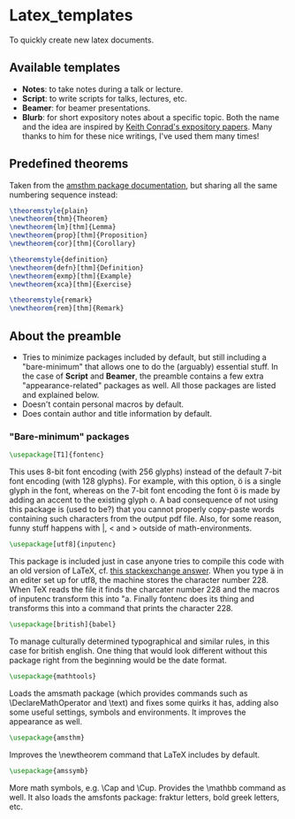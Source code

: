 # Latex_templates

To quickly create new latex documents.

## Available templates

- **Notes**: to take notes during a talk or lecture.
- **Script**: to write scripts for talks, lectures, etc.
- **Beamer**: for beamer presentations.
- **Blurb**: for short expository notes about a specific topic. Both the name and the idea are inspired by [Keith Conrad's expository papers](https://kconrad.math.uconn.edu/blurbs/). Many thanks to him for these nice writings, I've used them many times!

## Predefined theorems

Taken from the [amsthm package documentation](www.ams.org/arc/tex/amscls/amsthdoc.pdf), but sharing all the same numbering sequence instead:

```latex
\theoremstyle{plain}
\newtheorem{thm}{Theorem}
\newtheorem{lm}[thm]{Lemma}
\newtheorem{prop}[thm]{Proposition}
\newtheorem{cor}[thm]{Corollary}

\theoremstyle{definition}
\newtheorem{defn}[thm]{Definition}
\newtheorem{exmp}[thm]{Example}
\newtheorem{xca}[thm]{Exercise}

\theoremstyle{remark}
\newtheorem{rem}[thm]{Remark}
```

## About the preamble

- Tries to minimize packages included by default, but still including a "bare-minimum" that allows one to do the (arguably) essential stuff.
In the case of **Script** and **Beamer**, the preamble contains a few extra "appearance-related" packages as well.
All those packages are listed and explained below.
- Doesn't contain personal macros by default.
- Does contain author and title information by default.

### "Bare-minimum" packages

```latex
\usepackage[T1]{fontenc}
```

This uses 8-bit font encoding (with 256 glyphs) instead of the default 7-bit font encoding (with 128 glyphs).
For example, with this option, ö is a single glyph in the font, whereas on the 7-bit font encoding the font ö is made by adding an accent to the existing glyph o.
A bad consequence of not using this package is (used to be?) that you cannot properly copy-paste words containing such characters from the output pdf file.
Also, for some reason, funny stuff happens with |, < and > outside of math-environments.

```latex
\usepackage[utf8]{inputenc}
```

This package is included just in case anyone tries to compile this code with an old version of LaTeX, cf. [this stackexchange answer](https://tex.stackexchange.com/a/560594/112609).
When you type ä in an editer set up for utf8, the machine stores the character number 228.
When TeX reads the file it finds the charcater number 228 and the macros of inputenc transform this into \"a.
Finally fontenc does its thing and transforms this into a command that prints the character 228.

```latex
\usepackage[british]{babel}
```

To manage culturally determined typographical and similar rules, in this case for british english.
One thing that would look different without this package right from the beginning would be the date format.

```latex
\usepackage{mathtools}
```

Loads the amsmath package (which provides commands such as \DeclareMathOperator and \text) and fixes some quirks it has, adding also some useful settings, symbols and environments.
It improves the appearance as well.

```latex
\usepackage{amsthm}
```

Improves the \newtheorem command that LaTeX includes by default.

```latex
\usepackage{amssymb}
```

More math symbols, e.g. \Cap and \Cup.
Provides the \mathbb command as well.
It also loads the amsfonts package: fraktur letters, bold greek letters, etc.
